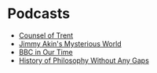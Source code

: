 # Podcasts

* [Counsel of Trent](https://www.trenthorn.com/podcast/)
* [Jimmy Akin's Mysterious World](https://sqpn.com/category/podcasts/akin/)
* [BBC in Our Time](https://www.bbc.co.uk/programmes/p01f0vzr)
* [History of Philosophy Without Any Gaps](https://historyofphilosophy.net/)
